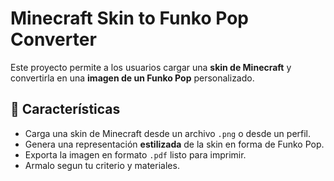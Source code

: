 # Minecraft Skin to Funko Pop Converter

Este proyecto permite a los usuarios cargar una **skin de Minecraft** y convertirla en una **imagen de un Funko Pop** personalizado.

## 📌 Características
- Carga una skin de Minecraft desde un archivo `.png` o desde un perfil.
- Genera una representación **estilizada** de la skin en forma de Funko Pop.
- Exporta la imagen en formato `.pdf` listo para imprimir.
- Armalo segun tu criterio y materiales.

